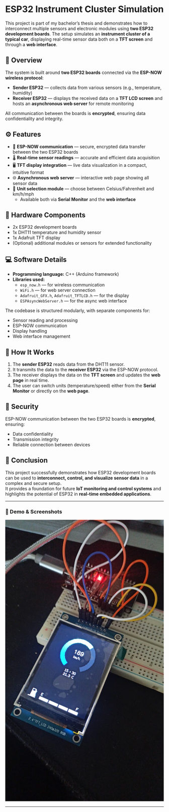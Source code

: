# ESP32 Instrument Cluster Simulation

This project is part of my bachelor’s thesis and demonstrates how to interconnect multiple sensors and electronic modules using **two ESP32 development boards**. The setup simulates an **instrument cluster of a typical car**, displaying real-time sensor data both on a **TFT screen** and through a **web interface**.

## 🧠 Overview

The system is built around **two ESP32 boards** connected via the **ESP-NOW wireless protocol**:

- **Sender ESP32** — collects data from various sensors (e.g., temperature, humidity)  
- **Receiver ESP32** — displays the received data on a **TFT LCD screen** and hosts an **asynchronous web server** for remote monitoring  

All communication between the boards is **encrypted**, ensuring data confidentiality and integrity.

## ⚙️ Features

- 📡 **ESP-NOW communication** — secure, encrypted data transfer between the two ESP32 boards  
- 🌡️ **Real-time sensor readings** — accurate and efficient data acquisition  
- 🖥️ **TFT display integration** — live data visualization in a compact, intuitive format  
- 🌐 **Asynchronous web server** — interactive web page showing all sensor data  
- 🔄 **Unit selection module** — choose between Celsius/Fahrenheit and km/h/mph  
  - Available both via **Serial Monitor** and the **web interface**

## 🧩 Hardware Components

- 2x ESP32 development boards  
- 1x DHT11 temperature and humidity sensor  
- 1x Adafruit TFT display  
- (Optional) additional modules or sensors for extended functionality  

## 💻 Software Details

- **Programming language:** C++ (Arduino framework)  
- **Libraries used:**
  - `esp_now.h` — for wireless communication  
  - `WiFi.h` — for web server connection  
  - `Adafruit_GFX.h`, `Adafruit_TFTLCD.h` — for the display  
  - `ESPAsyncWebServer.h` — for the async web interface  

The codebase is structured modularly, with separate components for:
- Sensor reading and processing  
- ESP-NOW communication  
- Display handling  
- Web interface management  

## 🚀 How It Works

1. The **sender ESP32** reads data from the DHT11 sensor.  
2. It transmits the data to the **receiver ESP32** via the ESP-NOW protocol.  
3. The receiver displays the data on the **TFT screen** and updates the **web page** in real time.  
4. The user can switch units (temperature/speed) either from the **Serial Monitor** or directly on the **web page**.  

## 🔐 Security

ESP-NOW communication between the two ESP32 boards is **encrypted**, ensuring:
- Data confidentiality  
- Transmission integrity  
- Reliable connection between devices  

## 🧭 Conclusion

This project successfully demonstrates how ESP32 development boards can be used to **interconnect, control, and visualize sensor data** in a complex and secure setup.  
It provides a foundation for future **IoT monitoring and control systems** and highlights the potential of ESP32 in **real-time embedded applications**.

---

### 📸 Demo & Screenshots
![Main](ESP32%20Sender/data/doc/IMG_20230617_003087.jpg)


---

